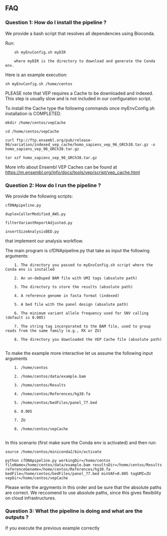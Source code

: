 ## FAQ

### Question 1: How do I install the pipeline ?

We provide a bash script that resolves all dependencies using Bioconda.

Run:

```
	sh myEnvConfig.sh myDIR

	where myDIR is the directory to download and generate the Conda env. 
```

Here is an example execution:

```
sh myEnvConfig.sh /home/centos 
```

PLEASE note that VEP requires a Cache to be downloaded and indexed. This step is usually slow and is not included in our configuration script. 

To install the Cache type the following commands once myEnvConfig.sh installation is COMPLETED.

```
mkdir /home/centos/vepCache

cd /home/centos/vepCache

curl ftp://ftp.ensembl.org/pub/release-96/variation/indexed_vep_cache/homo_sapiens_vep_96_GRCh38.tar.gz -o homo_sapiens_vep_96_GRCh38.tar.gz

tar xzf homo_sapiens_vep_96_GRCh38.tar.gz
```

More info about Ensembl VEP Caches can be found at https://m.ensembl.org/info/docs/tools/vep/script/vep_cache.html


### Question 2: How do I run the pipeline ?

We provide the following scripts:

```
cfDNApipeline.py

duplexCallerModified_AWS.py

filterVariantReportAdjusted.py

insertSizeAnalysisBED.py
```

that implement our analysis workflow. 

The main program is cfDNApipeline.py that take as input the following arguments:

```
	1. The directory you passed to myEnvConfig.sh script where the Conda env is installed

	2. An un-deDuped BAM file with UMI tags (absolute path)

	3. The directory to store the results (absolute path)

	4. A reference genome in fasta format (indexed)

	5. A bed file with the panel design (absolute path)

	6. The minimum variant allele frequency used for SNV calling (default is 0.005)

	7. The string tag incorporated to the BAM file, used to group reads from the same family (e.g., RX or ZU)

	8. The directory you downloaded the VEP Cache file (absolute path)
	
```

To make the example more interactive let us assume the following input arguments

```
	1. /home/centos 

	2. /home/centos/data/example.bam

	3. /home/centos/Results

	4. /home/centos/References/hg38.fa

	5. /home/centos/bedFiles/panel_77.bed

	6. 0.005

	7. ZU

	8. /home/centos/vepCache
	
```

In this scenario (first make sure the Conda env is activated) and then run:

```
source /home/centos/miniconda2/bin/activate

python cfDNApipeline.py workingDir=/home/centos fileName=/home/centos/data/example.bam resultsDir=/home/centos/Results referenceGenome=/home/centos/References/hg38.fa bedFile=/home/centos/bedFiles/panel_77.bed minVAF=0.005 tagUMI=ZU vepDir=/home/centos/vepCache

```

Please write the argyments in this order and be sure that the absolute paths are correct. We reccomend to use absolute paths, since this gives flexibility on cloud infrastructures. 


### Question 3: What the pipeline is doing and what are the outputs ?

If you execute the previous example correctly


